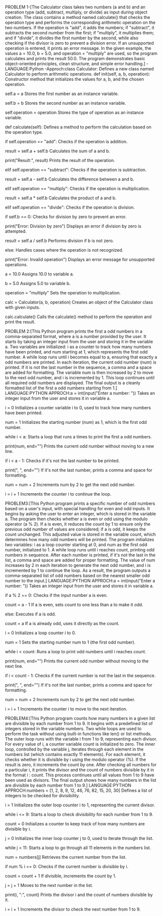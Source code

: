 PROBLEM 1-[The Calculator class takes two numbers (a and b) and an operation type (add, subtract, multiply, or divide) as input during object creation. The class contains a method named calculate() that checks the operation type and performs the corresponding arithmetic operation on the two numbers. If the operation is "add", it adds the numbers; if "subtract", it subtracts the second number from the first; if "multiply", it multiplies them; and if "divide", it divides the first number by the second, while also checking if the divisor is zero to prevent a division error. If an unsupported operation is entered, it prints an error message. In the given example, the values a = 10.0, b = 5.0, and operation = "multiply" are used, so the program calculates and prints the result 50.0. The program demonstrates basic object-oriented principles, clean structure, and simple error handling.] -LANGUAGE:Python -Approch:class Calculator:
Defines a new class named Calculator to perform arithmetic operations.
def init(self, a, b, operation): Constructor method that initializes the values for a, b, and the chosen operation.

self.a = a Stores the first number as an instance variable.

self.b = b Stores the second number as an instance variable.

self.operation = operation Stores the type of operation as an instance variable.

def calculate(self): Defines a method to perform the calculation based on the operation type.

if self.operation == "add": Checks if the operation is addition.

result = self.a + self.b Calculates the sum of a and b.

print("Result:", result) Prints the result of the operation.

elif self.operation == "subtract": Checks if the operation is subtraction.

result = self.a - self.b Calculates the difference between a and b.

elif self.operation == "multiply": Checks if the operation is multiplication.

result = self.a * self.b Calculates the product of a and b.

elif self.operation == "divide": Checks if the operation is division.

if self.b == 0: Checks for division by zero to prevent an error.

print("Error: Division by zero") Displays an error if division by zero is attempted.

result = self.a / self.b Performs division if b is not zero.

else: Handles cases where the operation is not recognized.

print("Error: Invalid operation") Displays an error message for unsupported operations.

a = 10.0 Assigns 10.0 to variable a.

b = 5.0 Assigns 5.0 to variable b.

operation = "multiply" Sets the operation to multiplication.

calc = Calculator(a, b, operation) Creates an object of the Calculator class with given inputs.

calc.calculate() Calls the calculate() method to perform the operation and print the result.

PROBLEM 2:[This Python program prints the first a odd numbers in a comma-separated format, where a is a number provided by the user. It starts by taking an integer input from the user and storing it in the variable a. Two variables are initialized: i as a counter to track how many numbers have been printed, and num starting at 1, which represents the first odd number. A while loop runs until i becomes equal to a, ensuring that exactly a odd numbers are printed. In each iteration, the current odd number (num) is printed. If it is not the last number in the sequence, a comma and a space are added for formatting. The variable num is then increased by 2 to move to the next odd number, and i is incremented by 1. This loop continues until all required odd numbers are displayed. The final output is a cleanly formatted list of the first a odd numbers starting from 1.] LANGUAGE:PYTHON APPROCH:a = int(input("Enter a number: ")) Takes an integer input from the user and stores it in variable a.

i = 0 Initializes a counter variable i to 0, used to track how many numbers have been printed.

num = 1 Initializes the starting number (num) as 1, which is the first odd number.

while i < a: Starts a loop that runs a times to print the first a odd numbers.

print(num, end="") Prints the current odd number without moving to a new line.

if i < a - 1: Checks if it's not the last number to be printed.

print(", ", end="") If it's not the last number, prints a comma and space for formatting.

num = num + 2 Increments num by 2 to get the next odd number.

i = i + 1 Increments the counter i to continue the loop.

PROBLEM3:[This Python program prints a specific number of odd numbers based on a user's input, with special handling for even and odd inputs. It begins by asking the user to enter an integer, which is stored in the variable a. The program then checks whether a is even or odd using the modulo operator (a % 2). If a is even, it reduces the count by 1 to ensure only the previous odd number of values are considered; if a is odd, it keeps the count unchanged. This adjusted value is stored in the variable count, which determines how many odd numbers will be printed. The program initializes two variables: i as a loop counter starting at 0, and num as the first odd number, initialized to 1. A while loop runs until i reaches count, printing odd numbers in sequence. After each number is printed, if it's not the last in the list, a comma and space are added for proper formatting. The value of num increases by 2 in each iteration to generate the next odd number, and i is incremented by 1 to continue the loop. As a result, the program outputs a comma-separated list of odd numbers based on the nearest smaller odd number to the input.] LANGUAGE:PYTHON APPROCH:a = int(input("Enter a number: ")) Takes an integer input from the user and stores it in variable a.

if a % 2 == 0: Checks if the input number a is even.

count = a - 1 If a is even, sets count to one less than a to make it odd.

else: Executes if a is odd.

count = a If a is already odd, uses it directly as the count.

i = 0 Initializes a loop counter i to 0.

num = 1 Sets the starting number num to 1 (the first odd number).

while i < count: Runs a loop to print odd numbers until i reaches count.

print(num, end="") Prints the current odd number without moving to the next line.

if i < count - 1: Checks if the current number is not the last in the sequence.

print(", ", end="") If it's not the last number, prints a comma and space for formatting.

num = num + 2 Increments num by 2 to get the next odd number.

i = i + 1 Increments the counter i to move to the next iteration.

PROBLEM4:[This Python program counts how many numbers in a given list are divisible by each number from 1 to 9. It begins with a predefined list of integers stored in the variable numbers. Two while loops are used to perform the task without using built-in functions like len() or list methods. The outer loop runs with the variable i from 1 to 9, representing each divisor. For every value of i, a counter variable count is initialized to zero. The inner loop, controlled by the variable j, iterates through each element in the numbers list (which contains exactly 11 elements). For each element, it checks whether it is divisible by i using the modulo operator (%). If the result is zero, it increments the count by one. After checking all numbers for a particular i, it prints the divisor and the count of numbers divisible by it in the format i : count. This process continues until all values from 1 to 9 have been used as divisors. The final output shows how many numbers in the list are divisible by each number from 1 to 9.] LANGUAGE:PYTHON APPROCH:numbers = [1, 2, 8, 9, 12, 46, 76, 82, 15, 20, 30] Defines a list of integers to be checked for divisibility.

i = 1 Initializes the outer loop counter i to 1, representing the current divisor.

while i <= 9: Starts a loop to check divisibility for each number from 1 to 9.

count = 0 Initializes a counter to keep track of how many numbers are divisible by i.

j = 0 Initializes the inner loop counter j to 0, used to iterate through the list.

while j < 11: Starts a loop to go through all 11 elements in the numbers list.

num = numbers[j] Retrieves the current number from the list.

if num % i == 0: Checks if the current number is divisible by i.

count = count + 1 If divisible, increments the count by 1.

j = j + 1 Moves to the next number in the list.

print(i, ":", count) Prints the divisor i and the count of numbers divisible by it.

i = i + 1 Increments the divisor to check the next number from 1 to 9.
